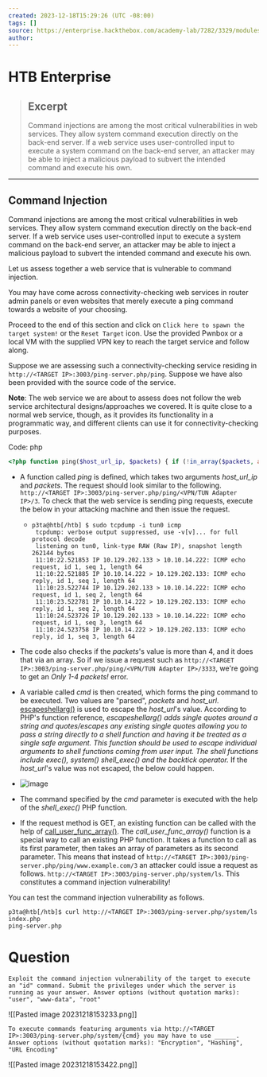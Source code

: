 ```yaml
---
created: 2023-12-18T15:29:26 (UTC -08:00)
tags: []
source: https://enterprise.hackthebox.com/academy-lab/7282/3329/modules/17/88
author: 
---
```


# HTB Enterprise

> ## Excerpt
> Command injections are among the most critical vulnerabilities in web services. They allow system command execution directly on the back-end server. If a web service uses user-controlled input to execute a system command on the back-end server, an attacker may be able to inject a malicious payload to subvert the intended command and execute his own.

---
## Command Injection

Command injections are among the most critical vulnerabilities in web services. They allow system command execution directly on the back-end server. If a web service uses user-controlled input to execute a system command on the back-end server, an attacker may be able to inject a malicious payload to subvert the intended command and execute his own.

Let us assess together a web service that is vulnerable to command injection.

You may have come across connectivity-checking web services in router admin panels or even websites that merely execute a ping command towards a website of your choosing.

Proceed to the end of this section and click on `Click here to spawn the target system!` or the `Reset Target` icon. Use the provided Pwnbox or a local VM with the supplied VPN key to reach the target service and follow along.

Suppose we are assessing such a connectivity-checking service residing in `http://<TARGET IP>:3003/ping-server.php/ping`. Suppose we have also been provided with the source code of the service.

**Note**: The web service we are about to assess does not follow the web service architectural designs/approaches we covered. It is quite close to a normal web service, though, as it provides its functionality in a programmatic way, and different clients can use it for connectivity-checking purposes.

Code: php

```php
<?php function ping($host_url_ip, $packets) { if (!in_array($packets, array(1, 2, 3, 4))) { die('Only 1-4 packets!'); } $cmd = "ping -c" . $packets . " " . escapeshellarg($host_url); $delimiter = "\n" . str_repeat('-', 50) . "\n"; echo $delimiter . implode($delimiter, array("Command:", $cmd, "Returned:", shell_exec($cmd))); } if ($_SERVER['REQUEST_METHOD'] === 'GET') { $prt = explode('/', $_SERVER['PATH_INFO']); call_user_func_array($prt[1], array_slice($prt, 2)); } ?>
```

-   A function called _ping_ is defined, which takes two arguments _host\_url\_ip_ and _packets_. The request should look similar to the following. `http://<TARGET IP>:3003/ping-server.php/ping/<VPN/TUN Adapter IP>/3`. To check that the web service is sending ping requests, execute the below in your attacking machine and then issue the request.
    -   ```shell
        p3ta@htb[/htb] $ sudo tcpdump -i tun0 icmp
         tcpdump: verbose output suppressed, use -v[v]... for full protocol decode
         listening on tun0, link-type RAW (Raw IP), snapshot length 262144 bytes
         11:10:22.521853 IP 10.129.202.133 > 10.10.14.222: ICMP echo request, id 1, seq 1, length 64
         11:10:22.521885 IP 10.10.14.222 > 10.129.202.133: ICMP echo reply, id 1, seq 1, length 64
         11:10:23.522744 IP 10.129.202.133 > 10.10.14.222: ICMP echo request, id 1, seq 2, length 64
         11:10:23.522781 IP 10.10.14.222 > 10.129.202.133: ICMP echo reply, id 1, seq 2, length 64
         11:10:24.523726 IP 10.129.202.133 > 10.10.14.222: ICMP echo request, id 1, seq 3, length 64
         11:10:24.523758 IP 10.10.14.222 > 10.129.202.133: ICMP echo reply, id 1, seq 3, length 64
        ```
        
-   The code also checks if the _packets_'s value is more than 4, and it does that via an array. So if we issue a request such as `http://<TARGET IP>:3003/ping-server.php/ping/<VPN/TUN Adapter IP>/3333`, we're going to get an _Only 1-4 packets!_ error.
-   A variable called _cmd_ is then created, which forms the ping command to be executed. Two values are "parsed", _packets_ and _host\_url_. [escapeshellarg()](https://www.php.net/manual/en/function.escapeshellarg.php) is used to escape the _host\_url_'s value. According to PHP's function reference, _escapeshellarg() adds single quotes around a string and quotes/escapes any existing single quotes allowing you to pass a string directly to a shell function and having it be treated as a single safe argument. This function should be used to escape individual arguments to shell functions coming from user input. The shell functions include exec(), system() shell\_exec() and the backtick operator._ If the _host\_url_'s value was not escaped, the below could happen. 
- ![image](https://academy.hackthebox.com/storage/modules/160/1.png)
-   The command specified by the _cmd_ parameter is executed with the help of the _shell\_exec()_ PHP function.
-   If the request method is GET, an existing function can be called with the help of [call\_user\_func\_array()](https://www.php.net/manual/en/function.call-user-func-array.php). The _call\_user\_func\_array()_ function is a special way to call an existing PHP function. It takes a function to call as its first parameter, then takes an array of parameters as its second parameter. This means that instead of `http://<TARGET IP>:3003/ping-server.php/ping/www.example.com/3` an attacker could issue a request as follows. `http://<TARGET IP>:3003/ping-server.php/system/ls`. This constitutes a command injection vulnerability!

You can test the command injection vulnerability as follows.

```shell
p3ta@htb[/htb]$ curl http://<TARGET IP>:3003/ping-server.php/system/ls
index.php
ping-server.php
```

# Question
```
Exploit the command injection vulnerability of the target to execute an "id" command. Submit the privileges under which the server is running as your answer. Answer options (without quotation marks): "user", "www-data", "root"
```

![[Pasted image 20231218153233.png]]

```
To execute commands featuring arguments via http://<TARGET IP>:3003/ping-server.php/system/{cmd} you may have to use ______. Answer options (without quotation marks): "Encryption", "Hashing", "URL Encoding"
```

![[Pasted image 20231218153422.png]]

